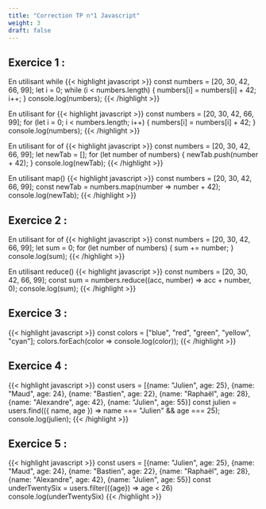 ```yaml
---
title: "Correction TP n°1 Javascript"
weight: 3
draft: false
---
```


## Exercice 1 :

En utilisant while
{{< highlight javascript >}}
const numbers = [20, 30, 42, 66, 99];
let i = 0;
while (i < numbers.length) {
  numbers[i] = numbers[i] + 42;
  i++;
}
console.log(numbers);
{{< /highlight >}}

En utilisant for
{{< highlight javascript >}}
const numbers = [20, 30, 42, 66, 99];
for (let i = 0; i < numbers.length; i++) {
  numbers[i] = numbers[i] + 42;
}
console.log(numbers);
{{< /highlight >}}

En utilisant for of
{{< highlight javascript >}}
const numbers = [20, 30, 42, 66, 99];
let newTab = [];
for (let number of numbers) {
  newTab.push(number + 42);
}
console.log(newTab);
{{< /highlight >}}

En utilisant map()
{{< highlight javascript >}}
const numbers = [20, 30, 42, 66, 99];
const newTab = numbers.map(number => number + 42);
console.log(newTab);
{{< /highlight >}}

## Exercice 2 : 

En utilisant for of
{{< highlight javascript >}}
const numbers = [20, 30, 42, 66, 99];
let sum = 0;
for (let number of numbers) {
  sum += number;
}
console.log(sum);
{{< /highlight >}}

En utilisant reduce()
{{< highlight javascript >}}
const numbers = [20, 30, 42, 66, 99];
const sum = numbers.reduce((acc, number) => acc + number, 0);
console.log(sum);
{{< /highlight >}}

## Exercice 3 : 

{{< highlight javascript >}}
const colors = ["blue", "red", "green", "yellow", "cyan"];
colors.forEach(color => console.log(color));
{{< /highlight >}}

## Exercice 4 : 

{{< highlight javascript >}}
const users = [{name: "Julien", age: 25}, {name: "Maud", age: 24}, {name: "Bastien", age: 22}, {name: "Raphaël", age: 28}, {name: "Alexandre", age: 42}, {name: "Julien", age: 55}]
const julien = users.find(({ name, age }) => name === "Julien" && age === 25);
console.log(julien);
{{< /highlight >}}

## Exercice 5 : 

{{< highlight javascript >}}
const users = [{name: "Julien", age: 25}, {name: "Maud", age: 24}, {name: "Bastien", age: 22}, {name: "Raphaël", age: 28}, {name: "Alexandre", age: 42}, {name: "Julien", age: 55}]
const underTwentySix = users.filter(({age}) => age < 26)
console.log(underTwentySix)
{{< /highlight >}}
